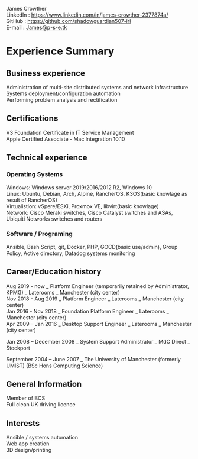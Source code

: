 James Crowther  
LinkedIn : https://www.linkedin.com/in/james-crowther-2377874a/  
GitHub : https://github.com/shadowguardian507-irl  
E-mail : James@p-s-e.tk  

# Experience Summary  

## Business experience  
  Administration of multi-site distributed systems and network infrastructure  
  Systems deployment/configuration automation  
  Performing problem analysis and rectification  

## Certifications  
  V3 Foundation Certificate in IT Service Management  
  Apple Certified Associate - Mac Integration 10.10  

## Technical experience  
### Operating Systems  
  Windows: Windows server 2019/2016/2012 R2, Windows 10   
  Linux:  Ubuntu, Debian, Arch, Alpine, RancherOS, K3OS(basic knowlage as result of RancherOS)  
  Virtualistion: vSpere/ESXi, Proxmox VE, libvirt(basic knowlage)  
  Network: Cisco Meraki switches, Cisco Catalyst switches and ASAs, Ubiquiti Networks switches and routers  
  
### Software / Programing  
  Ansible, Bash Script, git, Docker, PHP, GOCD(basic use/admin), Group Policy, Active directory, Datadog systems monitoring  

## Career/Education history  

Aug 2019 - now      _ Platform Engineer (temporarily retained by Administrator, KPMG) _ Laterooms _ Manchester (city center)  
Nov 2018 - Aug 2019 _ Platform Engineer _ Laterooms _ Manchester (city center)  
Jan 2016 - Nov 2018 _ Foundation Platform Engineer _ Laterooms _ Manchester (city center)  
Apr 2009 – Jan 2016 _ Desktop Support Engineer _ Laterooms _ Manchester (city center)  
  
Jan 2008 – December 2008 _	System Support Administrator _	MdC Direct _	Stockport  
  
September 2004 – June 2007 _ The University of Manchester (formerly UMIST) (BSc Hons Computing Science)  
  
## General Information  
 Member of BCS  
 Full clean UK driving licence  

## Interests  
 Ansible / systems automation  
 Web app creation  
 3D design/printing  
